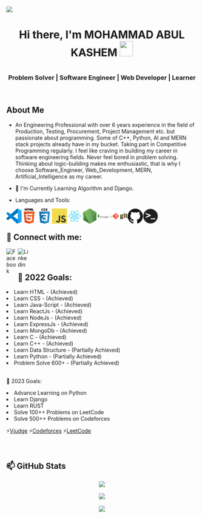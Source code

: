 <img src="https://drive.google.com/file/d/1mTWzM4xaZiZRPQL6y0IgSBjb15l4VfHV/view?usp=sharing"/>
<h1 align="center">Hi there, I'm MOHAMMAD ABUL KASHEM <img src="https://media.giphy.com/media/hvRJCLFzcasrR4ia7z/giphy.gif" width="35px" height="40px" ><h1/>
<h3 align="center">Problem Solver | Software Engineer | Web Developer | Learner</h3>
<br/>
    
## About Me
    
- An Engineering Professional with over 6 years experience in the field of Production, Testing, Procurement, Project Management etc. but passionate about programming. Some of C++, Python, AI and MERN stack projects already have in my bucket. Taking part in Competitive Programming regularly. I feel like craving in building my career in software engineering fields. Never feel bored in problem solving. Thinking about logic-building makes me enthusiastic, that is why I choose Software_Engineer, Web_Development, MERN, Artificial_Intelligence as my career.
    
- 🌱 I'm Currently Learning Algorithm and Django.
-  Languages and Tools:
<img align="left" alt="Visual Studio Code" width="40px" src="https://raw.githubusercontent.com/github/explore/80688e429a7d4ef2fca1e82350fe8e3517d3494d/topics/visual-studio-code/visual-studio-code.png" />
<img align="left" alt="HTML5" width="40px" src="https://raw.githubusercontent.com/github/explore/80688e429a7d4ef2fca1e82350fe8e3517d3494d/topics/html/html.png" />
<img align="left" alt="CSS3" width="40px" src="https://raw.githubusercontent.com/github/explore/80688e429a7d4ef2fca1e82350fe8e3517d3494d/topics/css/css.png" />
<img align="left" alt="JavaScript" width="40px" src="https://raw.githubusercontent.com/github/explore/80688e429a7d4ef2fca1e82350fe8e3517d3494d/topics/javascript/javascript.png" />
<img align="left" alt="React" width="40px" src="https://raw.githubusercontent.com/github/explore/80688e429a7d4ef2fca1e82350fe8e3517d3494d/topics/react/react.png" />
<img align="left" alt="Node.js" width="40px" src="https://raw.githubusercontent.com/github/explore/80688e429a7d4ef2fca1e82350fe8e3517d3494d/topics/nodejs/nodejs.png" />
<img align="left" alt="MongoDB" width="40px" src="https://raw.githubusercontent.com/github/explore/80688e429a7d4ef2fca1e82350fe8e3517d3494d/topics/mongodb/mongodb.png" />
<img align="left" alt="Git" width="40px" src="https://raw.githubusercontent.com/github/explore/80688e429a7d4ef2fca1e82350fe8e3517d3494d/topics/git/git.png" />
<img align="left" alt="GitHub" width="40px" src="https://raw.githubusercontent.com/github/explore/78df643247d429f6cc873026c0622819ad797942/topics/github/github.png" />
<img align="left" alt="Terminal" width="40px" src="https://raw.githubusercontent.com/github/explore/80688e429a7d4ef2fca1e82350fe8e3517d3494d/topics/terminal/terminal.png" />
<br/>
<br/>


## 🔭 Connect with me:

[<img align="left"  width="30px" src="https://github.com/dmhendricks/signature-social-icons/blob/master/icons/round-flat-filled/35px/facebook.png" alt="Facebook"/>](https://www.facebook.com/ksmbd)

<a href="https://www.linkedin.com/in/mohammad-abul-kashem/">
    <img align="left"  width="32px" src="https://github.com/dmhendricks/signature-social-icons/blob/master/icons/round-flat-filled/35px/linkedin.png" alt="Linkedin"/>
</a>

<br/>
<br/>
    
## 🥅 2022 Goals:
<li>Learn HTML - (Achieved)</li>
<li>Learn CSS - (Achieved)</li>
<li>Learn Java-Script - (Achieved)</li>
<li>Learn ReactJs - (Achieved)</li>
<li>Learn NodeJs - (Achieved)</li>
<li>Learn ExpressJs - (Achieved)</li>
<li>Learn MongoDb - (Achieved)</li>
<li>Learn C - (Achieved)</li>
<li>Learn C++ - (Achieved)</li>
<li>Learn Data Structure - (Partially Achieved)</li>
<li>Learn Python - (Partially Achieved)</li>
<li>Problem Solve 600+ - (Partially Achieved)</li>
<br/>

 🥅 2023 Goals:
<li>Advance Learning on Python</li>
<li>Learn Django</li>
<li>Learn RUST</li>
<li>Solve 100++ Problems on LeetCode</li>
<li>Solve 500++ Problems on Codeforces</li>

⚡[Vjudge](https://vjudge.net/user/engrkashem)
⚡[Codeforces](https://codeforces.com/profile/engr.kashem)
⚡[LeetCode](https://leetcode.com/engrkashem/)
<br/>
<br/>
<br/>


## 📫 GitHub Stats

<p align="center">
  <img align="center" src="https://github-readme-stats.vercel.app/api?username=engrkashem&theme=radical&hide_border=false&include_all_commits=false&count_private=false"/>
</p>
<p align="center">
  <img align="center" src="https://github-readme-streak-stats.herokuapp.com/?user=engrkashem&theme=dark&hide_border=true"/>
</p>

<p align="center">
  <img align="center" src="https://github-readme-stats.vercel.app/api/top-langs/?username=engrkashem&theme=default&hide_border=false&include_all_commits=true&count_private=false&layout=compact"/>
</p>

<!--
**engrkashem/engrkashem** is a ✨ _special_ ✨ repository because its `README.md` (this file) appears on your GitHub profile.

Here are some ideas to get you started:

- 🔭 I’m currently working on ...
- 🌱 I’m currently learning ...
- 👯 I’m looking to collaborate on ...
- 🤔 I’m looking for help with ...
- 💬 Ask me about ...
- 📫 How to reach me: ...
- 😄 Pronouns: ...
- ⚡ Fun fact: ...
-->
